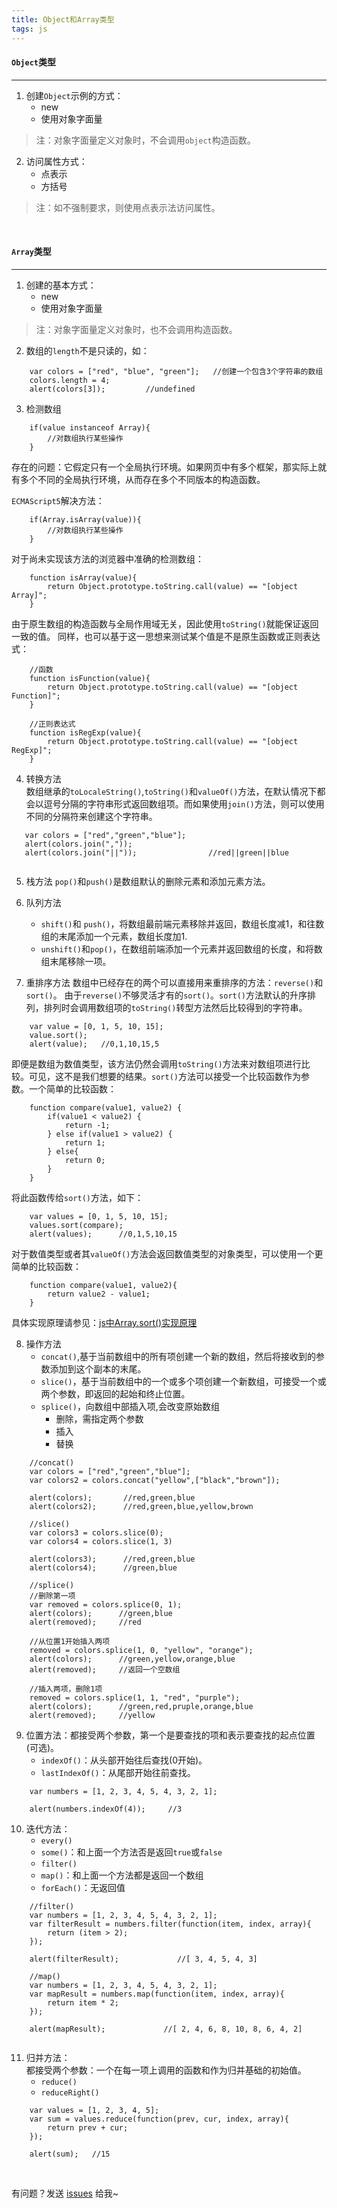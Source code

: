 ```yaml
---
title: Object和Array类型
tags: js
---
```



#### `Object`类型
---

1. 创建`Object`示例的方式：
    * new
    * 使用对象字面量 

>注：对象字面量定义对象时，不会调用`object`构造函数。

2. 访问属性方式：
    * 点表示
    * 方括号    

>注：如不强制要求，则使用点表示法访问属性。

<br>

#### `Array`类型
---

1. 创建的基本方式：
    * new
    * 使用对象字面量   

>注：对象字面量定义对象时，也不会调用构造函数。

2. 数组的`length`不是只读的，如：
```
    var colors = ["red", "blue", "green"];   //创建一个包含3个字符串的数组
    colors.length = 4;
    alert(colors[3]);         //undefined
```
3. 检测数组
```
    if(value instanceof Array){
        //对数组执行某些操作
    }
```
存在的问题：它假定只有一个全局执行环境。如果网页中有多个框架，那实际上就有多个不同的全局执行环境，从而存在多个不同版本的构造函数。

`ECMAScript5`解决方法：
```
    if(Array.isArray(value)){
        //对数组执行某些操作
    }
```
对于尚未实现该方法的浏览器中准确的检测数组：
```
    function isArray(value){
        return Object.prototype.toString.call(value) == "[object Array]";
    }
```
由于原生数组的构造函数与全局作用域无关，因此使用`toString()`就能保证返回一致的值。
同样，也可以基于这一思想来测试某个值是不是原生函数或正则表达式：
```
    //函数
    function isFunction(value){
        return Object.prototype.toString.call(value) == "[object Function]";
    }
    
    //正则表达式
    function isRegExp(value){
        return Object.prototype.toString.call(value) == "[object RegExp]";
    }
```

4. 转换方法    
数组继承的`toLocaleString()`,`toString()`和`valueOf()`方法，在默认情况下都会以逗号分隔的字符串形式返回数组项。而如果使用`join()`方法，则可以使用不同的分隔符来创建这个字符串。
```
   var colors = ["red","green","blue"];
   alert(colors.join(",")); 
   alert(colors.join("||"));                //red||green||blue
   
```

5. 栈方法
`pop()`和`push()`是数组默认的删除元素和添加元素方法。
6. 队列方法
    * `shift()`和 `push()`，将数组最前端元素移除并返回，数组长度减1，和往数组的末尾添加一个元素，数组长度加1.
    *  `unshift()`和`pop()`，在数组前端添加一个元素并返回数组的长度，和将数组末尾移除一项。

7. 重排序方法
数组中已经存在的两个可以直接用来重排序的方法：`reverse()`和`sort()`。
由于`reverse()`不够灵活才有的`sort()`。`sort()`方法默认的升序排列，排列时会调用数组项的`toString()`转型方法然后比较得到的字符串。   
```
    var value = [0, 1, 5, 10, 15];
    value.sort();
    alert(value);   //0,1,10,15,5
```
即便是数组为数值类型，该方法仍然会调用`toString()`方法来对数组项进行比较。可见，这不是我们想要的结果。`sort()`方法可以接受一个比较函数作为参数。一个简单的比较函数：
```
    function compare(value1, value2) {
        if(value1 < value2) {
            return -1;
        } else if(value1 > value2) {
            return 1;
        } else{
            return 0;
        }
    }
```
将此函数传给`sort()`方法，如下：
```
    var values = [0, 1, 5, 10, 15];
    values.sort(compare);
    alert(values);      //0,1,5,10,15
```
对于数值类型或者其`valueOf()`方法会返回数值类型的对象类型，可以使用一个更简单的比较函数：
```
    function compare(value1, value2){
        return value2 - value1;
    }
```
具体实现原理请参见：[js中Array.sort()实现原理](https://blog.csdn.net/coder_chenz/article/details/77156047)

8. 操作方法
    * `concat()`,基于当前数组中的所有项创建一个新的数组，然后将接收到的参数添加到这个副本的末尾。
    * `slice()`，基于当前数组中的一个或多个项创建一个新数组，可接受一个或两个参数，即返回的起始和终止位置。
    * `splice()`，向数组中部插入项,会改变原始数组
        * 删除，需指定两个参数
        * 插入
        * 替换
```
    //concat()
    var colors = ["red","green","blue"];
    var colors2 = colors.concat("yellow",["black","brown"]);
    
    alert(colors);       //red,green,blue
    alert(colors2);      //red,green,blue,yellow,brown
    
    //slice()
    var colors3 = colors.slice(0);
    var colors4 = colors.slice(1, 3)
    
    alert(colors3);      //red,green,blue
    alert(colors4);      //green,blue
    
    //splice()
    //删除第一项
    var removed = colors.splice(0, 1);
    alert(colors);      //green,blue
    alert(removed);     //red
    
    //从位置1开始插入两项
    removed = colors.splice(1, 0, "yellow", "orange");
    alert(colors);      //green,yellow,orange,blue
    alert(removed);     //返回一个空数组
    
    //插入两项，删除1项
    removed = colors.splice(1, 1, "red", "purple");
    alert(colors);      //green,red,pruple,orange,blue
    alert(removed);     //yellow
```

9. 位置方法：都接受两个参数，第一个是要查找的项和表示要查找的起点位置(可选)。
    * `indexOf()`：从头部开始往后查找(0开始)。
    * `lastIndexOf()`：从尾部开始往前查找。
```
    var numbers = [1, 2, 3, 4, 5, 4, 3, 2, 1];
    
    alert(numbers.indexOf(4));     //3
```
10. 迭代方法：
    * `every()`
    * `some()`：和上面一个方法否是返回`true`或`false`
    * `filter()`
    * `map()`：和上面一个方法都是返回一个数组
    * `forEach()`：无返回值
```
    //filter()
    var numbers = [1, 2, 3, 4, 5, 4, 3, 2, 1];
    var filterResult = numbers.filter(function(item, index, array){
        return (item > 2);
    });
    
    alert(filterResult);             //[ 3, 4, 5, 4, 3]
    
    //map()
    var numbers = [1, 2, 3, 4, 5, 4, 3, 2, 1];
    var mapResult = numbers.map(function(item, index, array){
        return item * 2;
    });
    
    alert(mapResult);             //[ 2, 4, 6, 8, 10, 8, 6, 4, 2]
    
```

11. 归并方法：    
都接受两个参数：一个在每一项上调用的函数和作为归并基础的初始值。
    * `reduce()`
    * `reduceRight()`
```
    var values = [1, 2, 3, 4, 5];
    var sum = values.reduce(function(prev, cur, index, array){
        return prev + cur;
    });
    
    alert(sum);   //15
```

<br>

有问题？发送 [issues](http://sythoney.me/about/) 给我~
